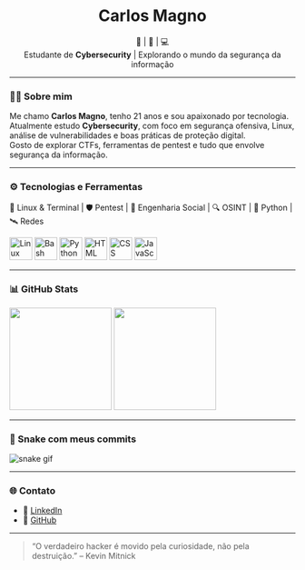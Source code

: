 <h1 align="center">Carlos Magno</h1>

<p align="center">
  🐧 | 🔐 | 💻 <br>
  Estudante de <strong>Cybersecurity</strong> | Explorando o mundo da segurança da informação
</p>

---

### 👨‍💻 Sobre mim

Me chamo **Carlos Magno**, tenho 21 anos e sou apaixonado por tecnologia.  
Atualmente estudo **Cybersecurity**, com foco em segurança ofensiva, Linux, análise de vulnerabilidades e boas práticas de proteção digital.  
Gosto de explorar CTFs, ferramentas de pentest e tudo que envolve segurança da informação.

---

### ⚙️ Tecnologias e Ferramentas

<p>
  🐧 Linux & Terminal | 🛡️ Pentest | 🧠 Engenharia Social | 🔍 OSINT | 🐍 Python | 🛰️ Redes
</p>

<p align="left">
  <img src="https://cdn.jsdelivr.net/gh/devicons/devicon/icons/linux/linux-original.svg" width="40" alt="Linux"/>
  <img src="https://cdn.jsdelivr.net/gh/devicons/devicon/icons/bash/bash-original.svg" width="40" alt="Bash"/>
  <img src="https://cdn.jsdelivr.net/gh/devicons/devicon/icons/python/python-original.svg" width="40" alt="Python"/>
  <img src="https://cdn.jsdelivr.net/gh/devicons/devicon/icons/html5/html5-original.svg" width="40" alt="HTML"/>
  <img src="https://cdn.jsdelivr.net/gh/devicons/devicon/icons/css3/css3-original.svg" width="40" alt="CSS"/>
  <img src="https://cdn.jsdelivr.net/gh/devicons/devicon/icons/javascript/javascript-original.svg" width="40" alt="JavaScript"/>
</p>

---

### 📊 GitHub Stats

<div align="left">
  <img height="180em" src="https://github-readme-stats.vercel.app/api?username=CarlosMagno0&show_icons=true&theme=tokyonight" />
  <img height="180em" src="https://github-readme-stats.vercel.app/api/top-langs/?username=CarlosMagno0&layout=compact&theme=tokyonight" />
</div>

---

### 🐍 Snake com meus commits

![snake gif](https://github.com/CarlosMagno0/CarlosMagno0/blob/output/github-contribution-grid-snake.svg)


---

### 🌐 Contato

- 💼 [LinkedIn](https://www.linkedin.com/in/carlos-eduardo-800139278/)
- 🔗 [GitHub](https://github.com/CarlosMagno0)

---

> “O verdadeiro hacker é movido pela curiosidade, não pela destruição.” – Kevin Mitnick
